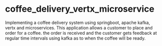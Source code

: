 # coffee_delivery_vertx_microservice
Implementing a coffee delivery system using springboot, apache kafka, vertx and microservices. This application allows a customer to place and order for a coffee. the order is received and the customer gets feedback at regular time intervals using kafka as to when the coffee will be ready.
